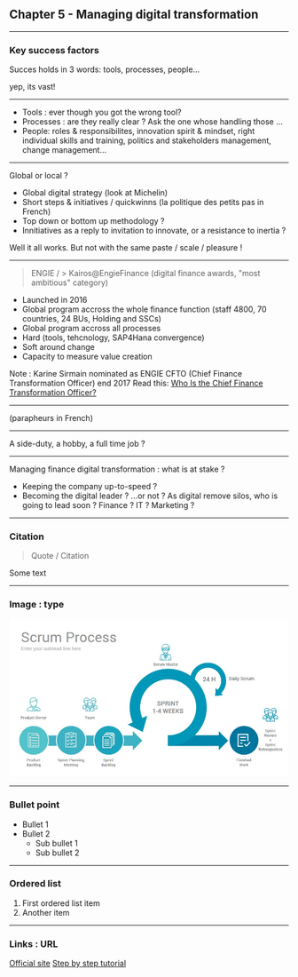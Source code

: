 ## Chapter 5 - Managing digital transformation

----

### Key success factors

Succes holds in 3 words: tools, processes, people…   

yep, its vast!

----

- Tools : ever though you got the wrong tool?
- Processes : are they really clear ? Ask the one whose handling those ...
- People: roles & responsibilites, innovation spirit & mindset, right individual skills and training, politics and stakeholders management, change management...

----

Global or local ?  
- Global digital strategy (look at Michelin) 
- Short steps & initiatives / quickwinns (la politique des petits pas in French) 
- Top down or bottom up methodology ?
- Innitiatives as a reply to invitation to innovate, or a resistance to inertia ?

Well it all works. But not with the same paste / scale / pleasure !

----

> ENGIE / > Kairos@EngieFinance (digital finance awards, "most ambitious" category)
- Launched in 2016 
- Global program accross the whole finance function (staff 4800, 70 countries, 24 BUs, Holding and SSCs)
- Global program accross all processes
- Hard (tools, tehcnology, SAP4Hana convergence)
- Soft around change
- Capacity to measure value creation

Note : Karine Sirmain nominated as ENGIE CFTO (Chief Finance Transformation Officer) end 2017
Read this: [Who Is the Chief Finance Transformation Officer?](https://www.americanexpress.com/en-au/business/trends-and-insights/articles/who-is-the-chief-finance-transformation-officer/)

----

(parapheurs in French) 

----

A side-duty, a hobby, a full time job ?

----

Managing finance digital transformation : what is at stake ? 

- Keeping the company up-to-speed ?
- Becoming the digital leader ? ...or not ? As digital remove silos, who is going to lead soon ? Finance ? IT ? Marketing ? 

----

### Citation

> Quote / Citation

Some text

----

### Image : type

<img src="images/scrum-process.jpg" style="background:none; border:none; box-shadow:none;"/>

----

### Bullet point

* Bullet 1
* Bullet 2
  * Sub bullet 1
  * Sub bullet 2

----

### Ordered list 

1. First ordered list item
2. Another item

----

### Links : URL 

[Official site](https://git-scm.com/book/en/v2)
[Step by step tutorial](https://www.atlassian.com/git/tutorials/what-is-git)
